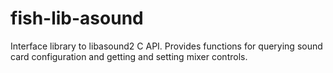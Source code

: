 # fish-lib-asound
Interface library to libasound2 C API. Provides functions for querying sound card configuration and getting and setting mixer controls.
